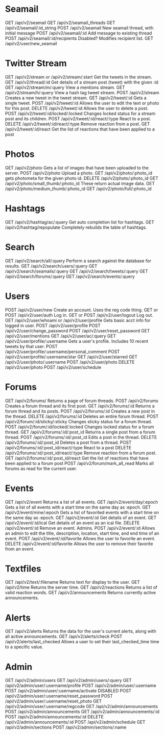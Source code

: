 
# Seamail
GET /api/v2/seamail
GET /api/v2/seamail_threads
GET /api/v2/seamail/:id_string
POST /api/v2/seamail											New seamail thread, with initial message
POST /api/v2/seamail/:id										Add message to existing thread
POST /api/v2/seamail/:id/recipients								Disabled? Modifies recipient list.
GET /api/v2/user/new_seamail

# Twitter Stream
GET /api/v2/stream or /api/v2/stream/:start						Get the tweets in the stream.
GET /api/v2/thread/:id											Get details of a stream post (tweet) with the given :id
GET /api/v2/stream/m/:query									View a mentions stream. 
GET /api/v2/stream/h/:query									View a hash tag tweet stream.
POST /api/v2/stream											Creates a new tweet in the tweet stream.
GET /api/v2/tweet/:id											Gets a single tweet.
POST /api/v2/tweet/:id											Allows the user to edit the text or photo for this post. 
DELETE /api/v2/tweet/:id										Allows the user to delete a post.
POST /api/v2/tweet/:id/locked/:locked							Changes locked status for a stream post and its children. 
POST /api/v2/tweet/:id/react/:type								React to a post. 
DELETE /api/v2/tweet/:id/react/:type								Remove reaction from a post.
GET /api/v2/tweet/:id/react										Get the list of reactions that have been applied to a post

# Photos
GET /api/v2/photo												Gets a list of images that have been uploaded to the server.
POST /api/v2/photo											Upload a photo.
GET /api/v2/photo/:photo_id									gets photometa for the given photo id.
DELETE /api/v2/photo/:photo_id
GET /api/v2/photo/small_thumb/:photo_id							These return actual image data.
GET /api/v2/photo/medium_thumb/:photo_id
GET /api/v2/photo/full/:photo_id

# Hashtags
GET /api/v2/hashtag/ac/:query									Get auto completion list for hashtags. 
GET /api/v2/hashtag/repopulate									Completely rebuilds the table of hashtags.

# Search
GET /api/v2/search/all/:query									Perform a search against the database for results.
GET /api/v2/search/users/:query
GET /api/v2/search/seamails/:query
GET /api/v2/search/tweets/:query
GET /api/v2/search/forums/:query
GET /api/v2/search/events/:query

# Users
POST /api/v2/user/new										Create an account. Uses the reg code thing.
GET or POST /api/v2/user/auth									Log in.
GET or POST /api/v2/user/logout								Log out.
GET /api/v2/user/whoami or /api/v2/user/profile					Gets basic acct info for logged in user.
POST /api/v2/user/profile
POST /api/v2/user/change_password
POST /api/v2/user/reset_password
GET /api/v2/user/mentions
GET /api/v2/user/ac/:query
GET /api/v2/user/profile/:username								Gets a user's profile. Includes 10 recent tweets by that user.
POST /api/v2/user/profile/:username/personal_comment
POST /api/v2/user/profile/:username/star
GET /api/v2/user/starred
GET /api/v2/user/photo/:username
POST /api/v2/user/photo
DELETE /api/v2/user/photo
POST /api/v2/user/schedule

# Forums
GET /api/v2/forums/													Returns a page of forum threads.
POST /api/v2/forums													Creates a forum thread and its first post.
GET /api/v2/forums/:id													Returns a forum thread and its posts.
POST /api/v2/forums/:id												Creates a new post in the thread.
DELETE /api/v2/forums/:id												Deletes an entire forum thread.
POST /api/v2/forum/:id/sticky/:sticky										Changes sticky status for a forum thread.
POST /api/v2/forum/:id/locked/:locked									Changes locked status for a forum thread.
GET /api/v2/forums/:id/:post_id											Returns a single post from a forum thread.
POST /api/v2/forums/:id/:post_id										Edits a post in the thread.
DELETE /api/v2/forums/:id/:post_id										Deletes a post from a thread.
POST /api/v2/forums/:id/:post_id/react/:type								React to a post
DELETE /api/v2/forums/:id/:post_id/react/:type							Remove reaction from a forum post.
GET /api/v2/forums/:id/:post_id/react										Get the list of reactions that have been applied to a forum post
POST /api/v2/forum/mark_all_read										Marks all forums as read for the current user.

# Events
GET /api/v2/event														Returns a list of all events.
GET /api/v2/event/day/:epoch											Gets a list of all events with a start time on the same day as :epoch.
GET /api/v2/event/mine/:epoch											Gets a list of favorited events with a start time on the same day as :epoch.
GET /api/v2/event/:id													Get details of an event.
GET /api/v2/event/:id/ical												Get details of an event as an ical file.
DELETE /api/v2/event/:id												Remove an event. Admins.
POST /api/v2/event/:id													Allows an admin to edit the title, description, location, start time, and end time of an event.
POST /api/v2/event/:id/favorite											Allows the user to favorite an event.
DELETE /api/v2/event/:id/favorite										Allows the user to remove their favorite from an event.

# Textfiles
GET /api/v2/text/:filename												Returns text for display to the user. 
GET /api/v2/time														Returns the server time.
GET /api/v2/reactions													Returns a list of valid reaction words.
GET /api/v2/announcements											Returns currently active announcements.

# Alerts
GET /api/v2/alerts														Returns the data for the user's current alerts, along with all active announcements.
GET /api/v2/alerts/check
POST /api/v2/alerts/last_checked										Allows a user to set their last_checked_time time to a specific value.

# Admin
GET /api/v2/admin/users
GET /api/v2/admin/users/:query
GET /api/v2/admin/user/:username/profile
POST /api/v2/admin/user/:username
POST /api/v2/admin/user/:username/activate DISABLED
POST /api/v2/admin/user/:username/reset_password
POST /api/v2/admin/user/:username/reset_photo
GET /api/v2/admin/user/:username/regcode
GET /api/v2/admin/announcements
POST /api/v2/admin/announcements
GET /api/v2/admin/announcements/:id
POST /api/v2/admin/announcements/:id
DELETE /api/v2/admin/announcements/:id
POST /api/v2/admin/schedule
GET /api/v2/admin/sections
POST /api/v2/admin/sections/:name
